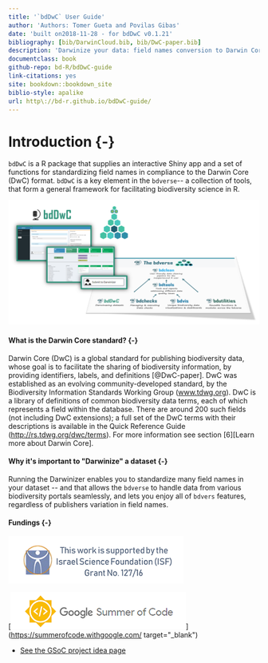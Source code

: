 ```yaml
--- 
title: '`bdDwC` User Guide'
author: 'Authors: Tomer Gueta and Povilas Gibas'
date: 'built on2018-11-28 - for bdDwC v0.1.21'
bibliography: [bib/DarwinCloud.bib, bib/DwC-paper.bib]
description: 'Darwinize your data: field names conversion to Darwin Core (DwC) format'
documentclass: book
github-repo: bd-R/bdDwC-guide
link-citations: yes
site: bookdown::bookdown_site
biblio-style: apalike
url: http\://bd-r.github.io/bdDwC-guide/
---
```


# Introduction {-}

`bdDwC` is a R package that supplies an interactive Shiny app and a set of functions for standardizing field names in compliance to the Darwin Core (DwC) format. `bdDwC` is a key element in the `bdverse`-- a collection of tools, that form a general framework for facilitating biodiversity science in R.

![bdDwC in the bdverse](img/bdDwC_bdverse.png "bdDwC-bdverse")

#### What is the Darwin Core standard? {-}

Darwin Core (DwC) is a global standard for publishing biodiversity data, whose goal is to facilitate the sharing of biodiversity information, by providing identifiers, labels, and definitions [@DwC-paper]. DwC was established as an evolving community-developed standard, by the Biodiversity Information Standards Working Group (www.tdwg.org). DwC is a library of definitions of common biodiversity data terms, each of which represents a field within the database. There are around 200 such fields (not including DwC extensions); a full set of the DwC terms with their descriptions is available in the Quick Reference Guide (http://rs.tdwg.org/dwc/terms). For more information see section [6][Learn more about Darwin Core].

#### Why it's important to "Darwinize" a dataset {-}

Running the Darwinizer enables you to standardize many field names in your dataset -- and that allows the `bdverse` to handle data from various biodiversity portals seamlessly, and lets you enjoy all of `bdvers` features, regardless of publishers variation in field names.

#### Fundings {-}

![](img/ISF.png "ISF")

[![](img/GSoC.png "GSoC website")](https://summerofcode.withgoogle.com/ target="_blank")  

* <a href="https://github.com/rstats-gsoc/gsoc2018/wiki/Darwinazing-biodiversity-data-in-R" target="_blank">See the GSoC project idea page</a>

